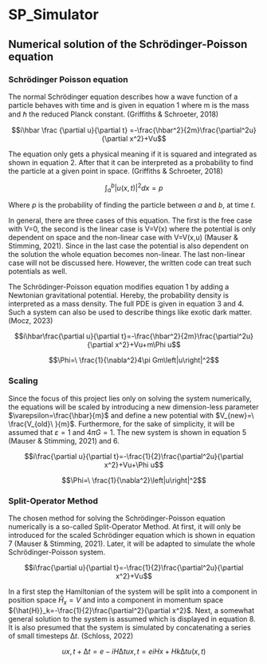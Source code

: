 # SP_Simulator

## Numerical solution of the Schrödinger-Poisson equation 

### Schrödinger Poisson equation
The normal Schrödinger equation describes how a wave function of a particle behaves with time and is given in equation 1 where m is the mass and ℏ the reduced Planck constant. (Griffiths & Schroeter, 2018)

```math
i\hbar \frac {\partial u}{\partial t} =-\frac{\hbar^2}{2m}\frac{\partial^2u}{\partial x^2}+Vu
```

The equation only gets a physical meaning if it is squared and integrated as shown in equation 2. After that it can be interpreted as a probability to find the particle at a given point in space. (Griffiths & Schroeter, 2018)

```math
\int_{a}^{b}{\left|u(x,t)\right|^2dx}=p
```
Where $p$ is the probability of finding the particle between $a$ and $b$, at time $t$.

In general, there are three cases of this equation. The first is the free case with V=0, the second is the linear case is V=V(x) where the potential is only dependent on space and the non-linear case with V=V(x,u) (Mauser & Stimming, 2021). Since in the last case the potential is also dependent on the solution the whole equation becomes non-linear. The last non-linear case will not be discussed here. However, the written code can treat such potentials as well. 

The Schrödinger-Poisson equation modifies equation 1 by adding a Newtonian gravitational potential. Hereby, the probability density is interpreted as a mass density. The full PDE is given in equation 3 and 4. Such a system can also be used to describe things like exotic dark matter. (Mocz, 2023)

```math
i\hbar\frac{\partial u}{\partial t}=-\frac{\hbar^2}{2m}\frac{\partial^2u}{\partial x^2}+Vu+m\Phi u
```
```math
\Phi=\ \frac{1}{\nabla^2}4\pi Gm\left|u\right|^2
```

### Scaling 

Since the focus of this project lies only on solving the system numerically, the equations will be scaled by introducing a new dimension-less parameter $\varepsilon=\frac{\hbar}{m}$ and define a new potential with $V_{new}=\ \frac{V_{old}\ }{m}$. Furthermore, for the sake of simplicity, it will be assumed that  $\varepsilon=1$ and $4\pi G=1$. The new system is shown in equation 5 (Mauser & Stimming, 2021) and 6. 

```math
i\frac{\partial u}{\partial t}=-\frac{1}{2}\frac{\partial^2u}{\partial x^2}+Vu+\Phi u
```
```math
\Phi=\ \frac{1}{\nabla^2}\left|u\right|^2
```

### Split-Operator Method 

The chosen method for solving the Schrödinger-Poisson equation numerically is a so-called Split-Operator Method. At first, it will only be introduced for the scaled Schrödinger equation which is shown in equation 7 (Mauser & Stimming, 2021). Later, it will be adapted to simulate the whole Schrödinger-Poisson system.

```math
i\frac{\partial u}{\partial t}=-\frac{1}{2}\frac{\partial^2u}{\partial x^2}+Vu
```
In a first step the Hamiltonian of the system will be split into a component in position space ${\hat{H}}_x=V$ and into a component in momentum space ${\hat{H}}_k=-\frac{1}{2}\frac{\partial^2}{\partial x^2}$. Next, a somewhat general solution to the system is assumed which is displayed in equation 8. It is also presumed that the system is simulated by concatenating a series of small timesteps $∆t$. (Schloss, 2022)

```math
ux, t+∆t=e-iH∆tux,t=eiHx+Hk∆tu(x,t)
```

